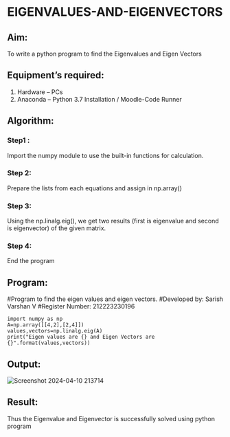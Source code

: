 # EIGENVALUES-AND-EIGENVECTORS
## Aim:
To write a python program to find the Eigenvalues and Eigen Vectors
## Equipment’s required:
1. 	Hardware – PCs
2. 	Anaconda – Python 3.7 Installation / Moodle-Code Runner
## Algorithm:
### Step1 :
Import the numpy module to use the built-in functions for calculation.

### Step 2:
Prepare the lists from each equations and assign in np.array()

### Step 3:
Using the np.linalg.eig(), we get two results (first is eigenvalue and second is eigenvector) of the given matrix.

### Step 4:
End the program

## Program:

#Program to find the eigen values and eigen vectors.
#Developed by: Sarish Varshan V 
#Register Number: 212223230196
```
import numpy as np
A=np.array([[4,2],[2,4]])
values,vectors=np.linalg.eig(A)
print("Eigen values are {} and Eigen Vectors are {}".format(values,vectors))
```

## Output:
![Screenshot 2024-04-10 213714](https://github.com/sarishvarshan/EIGENVALUES-AND-EIGENVECTORS/assets/152167665/38028582-3595-42a9-8933-054827bd2eef)

## Result:
Thus the Eigenvalue and Eigenvector is successfully solved using python program
